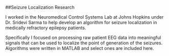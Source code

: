 ##Seizure Localization Research

I worked in the Neuromedical Control Systems Lab at Johns Hopkins under Dr. Sridevi Sarma to help develop an algorithm for seizure localization in medically refractory epilepsy patients.

Specifically I focused on processing raw patient EEG data into meaningful signals that can be used to localize the point of generation of the seizures. Algorithms were written in MATLAB and select ones are included here.
